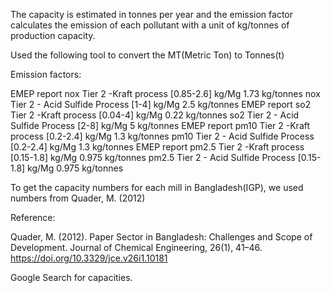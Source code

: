 The capacity is estimated in tonnes per year and the emission factor calculates the emission of each pollutant with a unit of kg/tonnes of production capacity. 

Used the following tool to convert the MT(Metric Ton) to Tonnes(t)

Emission factors:

EMEP report	nox	Tier 2 -Kraft process [0.85-2.6]	kg/Mg	1.73	kg/tonnes
    nox	Tier 2 - Acid Sulfide Process [1-4]	kg/Mg	2.5	kg/tonnes
EMEP report	so2	Tier 2 -Kraft process [0.04-4]	kg/Mg	0.22	kg/tonnes
    so2	Tier 2 - Acid Sulfide Process [2-8]	kg/Mg	5	kg/tonnes
EMEP report	pm10	Tier 2 -Kraft process [0.2-2.4]	kg/Mg	1.3	kg/tonnes
    pm10	Tier 2 - Acid Sulfide Process [0.2-2.4]	kg/Mg	1.3	kg/tonnes
EMEP report	pm2.5	Tier 2 -Kraft process [0.15-1.8]	kg/Mg	0.975	kg/tonnes
    pm2.5	Tier 2 - Acid Sulfide Process [0.15-1.8]	kg/Mg	0.975	kg/tonnes


To get the capacity numbers for each mill in Bangladesh(IGP), we used numbers from Quader, M. (2012)

Reference:

Quader, M. (2012). Paper Sector in Bangladesh: Challenges and Scope of Development. Journal of Chemical Engineering, 26(1), 41–46. https://doi.org/10.3329/jce.v26i1.10181

Google Search for capacities. 